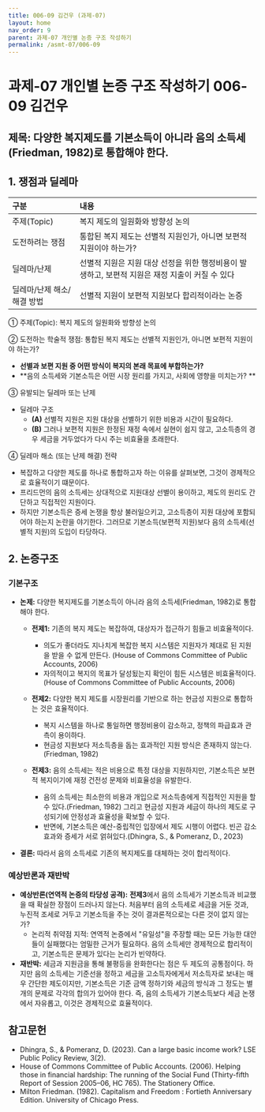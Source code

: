 ```yaml
---
title: 006-09 김건우 (과제-07)
layout: home
nav_order: 9
parent: 과제-07 개인별 논증 구조 작성하기
permalink: /asmt-07/006-09
---
```


# 과제-07 개인별 논증 구조 작성하기 006-09 김건우

## 제목: 다양한 복지제도를 기본소득이 아니라 음의 소득세(Friedman, 1982)로 통합해야 한다. 

## 1. 쟁점과 딜레마

| 구분 | 내용 |
|:---|:---|
| 주제(Topic) | 복지 제도의 일원화와 방향성 논의 |
| 도전하려는 쟁점 | 통합된 복지 제도는 선별적 지원인가, 아니면 보편적 지원이야 하는가? |
| 딜레마/난제 | 선별적 지원은 지원 대상 선정을 위한 행정비용이 발생하고, 보편적 지원은 재정 지출이 커질 수 있다  |
| 딜레마/난제 해소/해결 방법 | 선별적 지원이 보편적 지원보다 합리적이라는 논증 |

① 주제(Topic): 복지 제도의 일원화와 방향성 논의 

② 도전하는 학술적 쟁점: 통합된 복지 제도는 선별적 지원인가, 아니면 보편적 지원이야 하는가? 

- **선별과 보편 지원 중 어떤 방식이 복지의 본래 목표에 부합하는가?**  
- **음의 소득세와 기본소득은 어떤 시장 원리를 가지고, 사회에 영향을 미치는가? **

③ 유발되는 딜레마 또는 난제

- 딜레마 구조
  - **(A)** 선별적 지원은 지원 대상을 선별하기 위한 비용과 시간이 필요하다. 
  - **(B)** 그러나 보편적 지원은 한정된 재정 속에서 실현이 쉽지 않고, 고소득층의 경우 세금을 거두었다가 다시 주는 비효율을 초래한다.

④ 딜레마 해소 (또는 난제 해결) 전략

- 복잡하고 다양한 제도를 하나로 통합하고자 하는 이유를 살펴보면, 그것이 경제적으로 효율적이기 떄문이다.
- 프리드먼의 음의 소득세는 상대적으로 지원대상 선별이 용이하고, 제도의 원리도 간단하고 직접적인 지원이다.
- 하지만 기본소득은 증세 논쟁을 항상 불러일으키고, 고소득층이 지원 대상에 포함되어야 하는지 논란을 야기한다. 그러므로 기본소득(보편적 지원)보다 음의 소득세(선별적 지원)의 도입이 타당하다.  

## 2. 논증구조

### 기본구조

- **논제:** 다양한 복지제도를 기본소득이 아니라 음의 소득세(Friedman, 1982)로 통합해야 한다.

  - **전제1:** 기존의 복지 제도는 복잡하여, 대상자가 접근하기 힘들고 비효율적이다.
    - 의도가 좋더라도 지나치게 복잡한 복지 시스템은 지원자가 제대로 된 지원을 받을 수 없게 만든다. (House of Commons Committee of Public Accounts, 2006)
    - 자의적이고 복지의 목표가 달성됬는지 확인이 힘든 시스템은 비효율적이다. (House of Commons Committee of Public Accounts, 2006)

  - **전제2:** 다양한 복지 제도를 시장원리를 기반으로 하는 현금성 지원으로 통합하는 것은 효율적이다.
    - 복지 시스템을 하나로 통일하면 행정비용이 감소하고, 정책의 파급효과 관측이 용이하다.
    - 현금성 지원보다 저소득층을 돕는 효과적인 지원 방식은 존재하지 않는다. (Friedman, 1982)

  - **전제3:** 음의 소득세는 적은 비용으로 특정 대상을 지원하지만, 기본소득은 보편적 복지이기에 재정 건전성 문제와 비효율성을 유발한다.
      - 음의 소득세는 최소한의 비용과 개입으로 저소득층에게 직접적인 지원을 할 수 있다.(Friedman, 1982) 그리고 현금성 지원과 세금이 하나의 제도로 구성되기에 안정성과 효율성을 확보할 수 있다.
      - 반면에, 기본소득은 예산-중립적인 입장에서 제도 시행이 어렵다. 빈곤 감소 효과와 증세가 서로 얽혀있다.(Dhingra, S., & Pomeranz, D., 2023)

- **결론:** 따라서 음의 소득세로 기존의 복지제도를 대체하는 것이 합리적이다. 

### 예상반론과 재반박

- **예상반론(연역적 논증의 타당성 공격):** **전제3**에서 음의 소득세가 기본소득과 비교했을 때 확실한 장점이 드러나지 않는다. 처음부터 음의 소득세로 세금을 거둔 것과, 누진적 조세로 거두고 기본소득을 주는 것이 결과론적으로는 다른 것이 없지 않는가?
  - 논리적 취약점 지적: 연역적 논증에서 "유일성"을 주장할 때는 모든 가능한 대안들이 실패했다는 엄밀한 근거가 필요하다. 음의 소득세만 경제적으로 합리적이고, 기본소득은 문제가 있다는 논리가 빈약하다.
- **재반박:** 세금과 지원금을 통해 불평등을 완화한다는 점은 두 제도의 공통점이다. 하지만 음의 소득세는 기준선을 정하고 세금을 고소득자에게서 저소득자로 보내는 매우 간단한 제도이지만, 기본소득은 기준 금액 정하기와 세금의 방식과 그 정도는 별개의 문제로 각각의 합의가 있어야 한다. 즉, 음의 소득세가 기본소득보다 세금 논쟁에서 자유롭고, 이것은 경제적으로 효율적이다. 

## 참고문헌

- Dhingra, S., & Pomeranz, D. (2023). Can a large basic income work? LSE Public Policy Review, 3(2).
- House of Commons Committee of Public Accounts. (2006). Helping those in financial hardship: The running of the Social Fund (Thirty-fifth Report of Session 2005–06, HC 765). The Stationery Office.
- Milton Friedman. (1982). Capitalism and Freedom : Fortieth Anniversary Edition. University of Chicago Press.